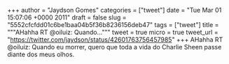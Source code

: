 
+++
author = "Jaydson Gomes"
categories = ["tweet"]
date = "Tue Mar 01 15:07:06 +0000 2011"
draft = false
slug = "5552cfcfdd01c6be1baa04b5f36b8236156deb47"
tags = ["tweet"]
title = """AHahha RT @oiluiz: Quando..."""
tweet = true
micro = true
tweet_url = "https://twitter.com/jaydson/status/42601763756457985"
+++
AHahha RT @oiluiz: Quando eu morrer, quero que toda a vida do Charlie Sheen passe diante dos meus olhos.
